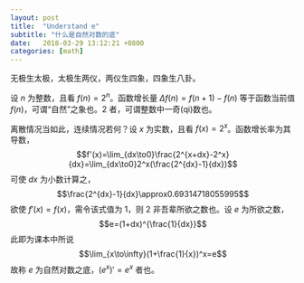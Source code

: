 ```yaml
---
layout: post
title:  "Understand e"
subtitle: "什么是自然对数的底"
date:   2018-03-29 13:12:21 +0800
categories: [math]
---
```


无极生太极，太极生两仪，两仪生四象，四象生八卦。

设 $n$ 为整数，且看 $f(n) = 2^n$。函数增长量 $\Delta f(n) = f(n+1) - f(n)$ 等于函数当前值 $f(n)$，可谓“自然”之象也。$2$ 者，可谓整数中一奇(qi)数也。

离散情况当如此，连续情况若何？设 $x$ 为实数，且看 $f(x) = 2^x$。函数增长率为其导数，
$$f'(x)=\lim_{dx\to0}\frac{2^{x+dx}-2^x}{dx}=\lim_{dx\to0}2^x(\frac{2^{dx}-1}{dx})$$
可使 $dx$ 为小数计算之，
$$\frac{2^{dx}-1}{dx}\approx0.69314718055995$$
欲使 $f'(x) = f(x)$，需令该式值为 $1$，则 $2$ 非吾辈所欲之数也。设 $e$ 为所欲之数，
$$e=(1+dx)^{\frac{1}{dx}}$$
此即为课本中所说
$$\lim_{x\to\infty}(1+\frac{1}{x})^x=e$$
故称 $e$ 为自然对数之底，$(e^x)' = e^x$ 者也。